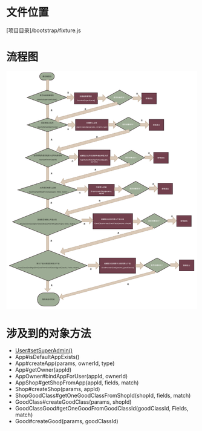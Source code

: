 <!-- TITLE: 服务器启动流程 -->
<!-- SUBTITLE: 描述服务器启动涉及到的默认数据插入和判断 -->

# 文件位置
[项目目录]/bootstrap/fixture.js
# 流程图
![Serverstartupflow](/uploads/flows/serverstartupflow.png "Serverstartupflow")

# 涉及到的对象方法
* [User#setSuperAdmin()](User#setSuperAdmin())
* App#isDefaultAppExists()
* App#createApp(params, ownerId, type)
* App#getOwner(appId)
* AppOwner#bindAppForUser(appId, ownerId)
* AppShop#getShopFromApp(appId, fields, match)
* Shop#createShop(params, appId)
* ShopGoodClass#getOneGoodClassFromShopId(shopId, fields, match)
* GoodClass#createGoodClass(params, shopId)
* GoodClassGood#getOneGoodFromGoodClassId(goodClassId, Fields, match)
* Good#createGood(params, goodClassId)